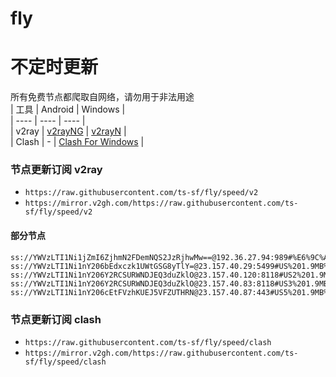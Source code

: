 # fly
# 不定时更新
所有免费节点都爬取自网络，请勿用于非法用途  
|  工具  | Android  | Windows  |  
|  ----  | ----   | ----  |  
| v2ray  | [v2rayNG](https://github.com/2dust/v2rayNG/releases) | [v2rayN](https://github.com/2dust/v2rayN/releases) |  
| Clash  | - | [Clash For Windows](https://github.com/2dust/clashN/releases) | 
  
### 节点更新订阅  v2ray
- `https://raw.githubusercontent.com/ts-sf/fly/speed/v2`  
- `https://mirror.v2gh.com/https://raw.githubusercontent.com/ts-sf/fly/speed/v2`  

#### 部分节点  
``` 
ss://YWVzLTI1Ni1jZmI6ZjhmN2FDemNQS2JzRjhwMw==@192.36.27.94:989#%E6%9C%AA%E7%9F%A52%2045.3KB%2Fs
ss://YWVzLTI1Ni1nY206bEdxczk1UWtGSG8yTlY=@23.157.40.29:5499#US%201.9MB%2Fs
ss://YWVzLTI1Ni1nY206Y2RCSURWNDJEQ3duZklO@23.157.40.120:8118#US2%201.9MB%2Fs
ss://YWVzLTI1Ni1nY206Y2RCSURWNDJEQ3duZklO@23.157.40.83:8118#US3%201.9MB%2Fs
ss://YWVzLTI1Ni1nY206cEtFVzhKUEJ5VFZUTHRN@23.157.40.87:443#US5%201.9MB%2Fs
```
### 节点更新订阅  clash
- `https://raw.githubusercontent.com/ts-sf/fly/speed/clash`  
- `https://mirror.v2gh.com/https://raw.githubusercontent.com/ts-sf/fly/speed/clash`  


